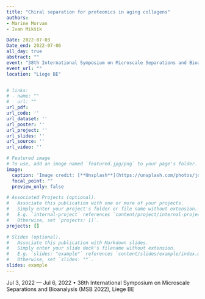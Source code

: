 ```yaml
---
title: "Chiral separation for proteomics in aging collagens"
authors:
- Marine Morvan
- Ivan Mikšík

Date: 2022-07-03
Date_end: 2022-07-06
all_day: true
abstract: ""
event: "38th International Symposium on Microscale Separations and Bioanalysis (MSB 2022)"
event_url: ""
location: "Liege BE"


# links:
# - name: ""
#   url: ""
url_pdf: 
url_code: ''
url_dataset: ''
url_poster: ''
url_project: ''
url_slides: ''
url_source: ''
url_video: ''

# Featured image
# To use, add an image named `featured.jpg/png` to your page's folder. 
image:
  caption: 'Image credit: [**Unsplash**](https://unsplash.com/photos/jdD8gXaTZsc)'
  focal_point: ""
  preview_only: false

# Associated Projects (optional).
#   Associate this publication with one or more of your projects.
#   Simply enter your project's folder or file name without extension.
#   E.g. `internal-project` references `content/project/internal-project/index.md`.
#   Otherwise, set `projects: []`.
projects: []

# Slides (optional).
#   Associate this publication with Markdown slides.
#   Simply enter your slide deck's filename without extension.
#   E.g. `slides: "example"` references `content/slides/example/index.md`.
#   Otherwise, set `slides: ""`.
slides: example
---
```

Jul 3, 2022 — Jul 6, 2022 • 38th International Symposium on Microscale Separations and Bioanalysis (MSB 2022), Liege BE
